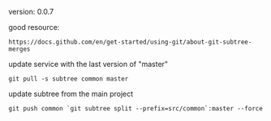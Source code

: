 version: 0.0.7

good resource:

```https://docs.github.com/en/get-started/using-git/about-git-subtree-merges```

update service with the last version of "master"

```git pull -s subtree common master```

update subtree from the main project

```git push common `git subtree split --prefix=src/common`:master --force```

